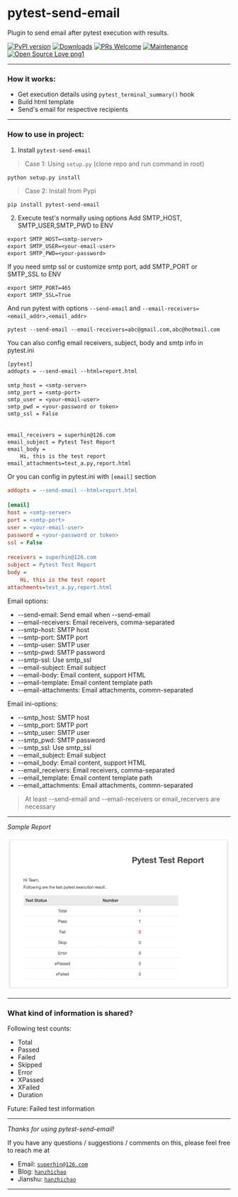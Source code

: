 # pytest-send-email


Plugin to send email after pytest execution with results.

[![PyPI version](https://badge.fury.io/py/pytest-send-email.svg)](https://badge.fury.io/py/pytest-send-email)
[![Downloads](https://pepy.tech/badge/pytest-send-email)](https://pepy.tech/project/pytest-send-email)
[![PRs Welcome](https://img.shields.io/badge/PRs-welcome-brightgreen.svg?style=flat-square)]()
[![Maintenance](https://img.shields.io/badge/Maintained%3F-yes-green.svg)]()
[![Open Source Love png1](https://badges.frapsoft.com/os/v1/open-source.png?v=103)]()

---

### How it works:

- Get execution details using  `pytest_terminal_summary()` hook
- Build html template
- Send's email for respective recipients

---

### How to use in project:

1. Install `pytest-send-email`

> Case 1: Using `setup.py` (clone repo and run command in root)
```
python setup.py install
```

> Case 2: Install from Pypi
```
pip install pytest-send-email
```

2. Execute test's normally using options
Add SMTP_HOST, SMTP_USER,SMTP_PWD to ENV
```
export SMTP_HOST=<smtp-server>
export SMTP_USER=<your-email-user>
export SMTP_PWD=<your-password>
```
If you need smtp ssl or customize smtp port, add SMTP_PORT or SMTP_SSL to ENV
```
export SMTP_PORT=465
export SMTP_SSL=True
```
And run pytest with options `--send-email` and `--email-receivers=<email_addr>,<email_addr>`
```
pytest --send-email --email-receivers=abc@gmail.com,abc@hotmail.com
```

You can also config email receivers, subject, body and smtp info in pytest.ini
```
[pytest]
addopts = --send-email --html=report.html

smtp_host = <smtp-server>
smtp_port = <smtp-port>
smtp_user = <your-email-user>
smtp_pwd = <your-password or token>
smtp_ssl = False


email_receivers = superhin@126.com
email_subject = Pytest Test Report
email_body = 
    Hi, this is the test report
email_attachments=test_a.py,report.html
```

Or you can config in pytest.ini with `[email]` section

```ini
addopts = --send-email --html=report.html

[email]
host = <smtp-server>
port = <smtp-port>
user = <your-email-user>
password = <your-password or token>
ssl = False

receivers = superhin@126.com
subject = Pytest Test Report
body = 
    Hi, this is the test report
attachments=test_a.py,report.html

```


Email options:
- --send-email: Send email when --send-email
- --email-receivers: Email receivers, comma-separated
- --smtp-host: SMTP host
- --smtp-port: SMTP port
- --smtp-user: SMTP user
- --smtp-pwd: SMTP password
- --smtp-ssl: Use smtp_ssl
- --email-subject: Email subject
- --email-body: Email content, support HTML
- --email-template: Email content template path
- --email-attachments: Email attachments, commn-separated

Email ini-options:

- --smtp_host: SMTP host
- --smtp_port: SMTP port
- --smtp_user: SMTP user
- --smtp_pwd: SMTP password
- --smtp_ssl: Use smtp_ssl
- --email_subject: Email subject
- --email_body: Email content, support HTML
- --email_receivers: Email receivers, comma-separated
- --email_template: Email content template path
- --email_attachments: Email attachments, commn-separated

> At least --send-email and --email-receivers or email_recervers are necessary
---

*Sample Report*

<img src="pytest_email.png" alt="pytest_email.png">

---

### What kind of information is shared?

Following test counts:
- Total
- Passed
- Failed
- Skipped
- Error
- XPassed
- XFailed
- Duration

Future: Failed test information

---

*Thanks for using pytest-send-email!*

If you have any questions / suggestions / comments on this, please feel free to reach me at

- Email: <a href="mailto:superhin@126.com?Subject=Pytest%20Email" target="_blank">`superhin@126.com`</a> 
- Blog: <a href="https://www.cnblogs.com/superhin/" target="_blank">`hanzhichao`</a>
- Jianshu: <a href="https://www.jianshu.com/u/0115903ded22" target="_blank">`hanzhichao`</a>

---
